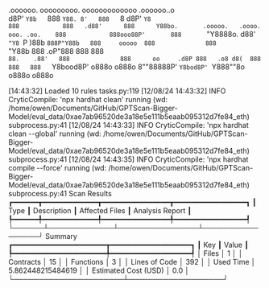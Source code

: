 

  .oooooo.    ooooooooo.   ooooooooooooo  .oooooo..o                                 
 d8P'  `Y8b   `888   `Y88. 8'   888   `8 d8P'    `Y8                                 
888            888   .d88'      888      Y88bo.       .ooooo.   .oooo.   ooo. .oo.   
888            888ooo88P'       888       `"Y8888o.  d88' `"Y8 `P  )88b  `888P"Y88b  
888     ooooo  888              888           `"Y88b 888        .oP"888   888   888  
`88.    .88'   888              888      oo     .d8P 888   .o8 d8(  888   888   888  
 `Y8bood8P'   o888o            o888o     8""88888P'  `Y8bod8P' `Y888""8o o888o o888o                                                        


                                                                   

[14:43:32] Loaded 10 rules                                                                                                                                                                                                                  tasks.py:119
[12/08/24 14:43:32] INFO     CryticCompile: 'npx hardhat clean' running (wd: /home/owen/Documents/GitHub/GPTScan-Bigger-Model/eval_data/0xae7ab96520de3a18e5e111b5eaab095312d7fe84_eth)                                                 subprocess.py:41
[12/08/24 14:43:33] INFO     CryticCompile: 'npx hardhat clean --global' running (wd: /home/owen/Documents/GitHub/GPTScan-Bigger-Model/eval_data/0xae7ab96520de3a18e5e111b5eaab095312d7fe84_eth)                                        subprocess.py:41
[12/08/24 14:43:35] INFO     CryticCompile: 'npx hardhat compile --force' running (wd: /home/owen/Documents/GitHub/GPTScan-Bigger-Model/eval_data/0xae7ab96520de3a18e5e111b5eaab095312d7fe84_eth)                                       subprocess.py:41
                      Scan Results                       
┏━━━━━━┳━━━━━━━━━━━━━┳━━━━━━━━━━━━━━━━┳━━━━━━━━━━━━━━━━━┓
┃ Type ┃ Description ┃ Affected Files ┃ Analysis Report ┃
┡━━━━━━╇━━━━━━━━━━━━━╇━━━━━━━━━━━━━━━━╇━━━━━━━━━━━━━━━━━┩
└──────┴─────────────┴────────────────┴─────────────────┘
                  Summary                   
┏━━━━━━━━━━━━━━━━━━━━━━┳━━━━━━━━━━━━━━━━━━━┓
┃ Key                  ┃ Value             ┃
┡━━━━━━━━━━━━━━━━━━━━━━╇━━━━━━━━━━━━━━━━━━━┩
│ Files                │ 1                 │
│ Contracts            │ 15                │
│ Functions            │ 3                 │
│ Lines of Code        │ 392               │
│ Used Time            │ 5.862448215484619 │
│ Estimated Cost (USD) │ 0.0               │
└──────────────────────┴───────────────────┘

